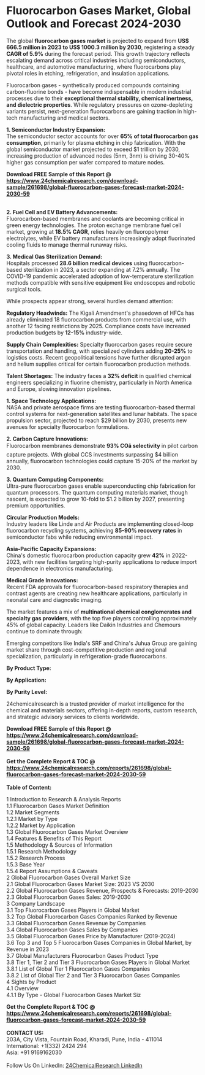 <h1>Fluorocarbon Gases Market, Global Outlook and Forecast 2024-2030</h1><p>The global <strong>fluorocarbon gases market</strong> is projected to expand from <strong>US$ 666.5 million in 2023 to US$ 1000.3 million by 2030</strong>, registering a steady <strong>CAGR of 5.9%</strong> during the forecast period. This growth trajectory reflects escalating demand across critical industries including semiconductors, healthcare, and automotive manufacturing, where fluorocarbons play pivotal roles in etching, refrigeration, and insulation applications.</p><p>Fluorocarbon gases - synthetically produced compounds containing carbon-fluorine bonds - have become indispensable in modern industrial processes due to their <strong>exceptional thermal stability, chemical inertness, and dielectric properties</strong>. While regulatory pressures on ozone-depleting variants persist, next-generation fluorocarbons are gaining traction in high-tech manufacturing and medical sectors.</p><p><strong>1. Semiconductor Industry Expansion:</strong><br>
The semiconductor sector accounts for over <strong>65% of total fluorocarbon gas consumption</strong>, primarily for plasma etching in chip fabrication. With the global semiconductor market projected to exceed $1 trillion by 2030, increasing production of advanced nodes (5nm, 3nm) is driving 30-40% higher gas consumption per wafer compared to mature nodes.</p><div><b>Download FREE Sample of this Report @ 
            <a href="https://www.24chemicalresearch.com/download-sample/261698/global-fluorocarbon-gases-forecast-market-2024-2030-59">
            https://www.24chemicalresearch.com/download-sample/261698/global-fluorocarbon-gases-forecast-market-2024-2030-59</a></b></div><br><p><strong>2. Fuel Cell and EV Battery Advancements:</strong><br>
Fluorocarbon-based membranes and coolants are becoming critical in green energy technologies. The proton exchange membrane fuel cell market, growing at <strong>18.5% CAGR</strong>, relies heavily on fluoropolymer electrolytes, while EV battery manufacturers increasingly adopt fluorinated cooling fluids to manage thermal runaway risks.</p><p><strong>3. Medical Gas Sterilization Demand:</strong><br>
Hospitals processed <strong>28.6 billion medical devices</strong> using fluorocarbon-based sterilization in 2023, a sector expanding at 7.2% annually. The COVID-19 pandemic accelerated adoption of low-temperature sterilization methods compatible with sensitive equipment like endoscopes and robotic surgical tools.</p><p>While prospects appear strong, several hurdles demand attention:</p><p><strong>Regulatory Headwinds:</strong> The Kigali Amendment's phasedown of HFCs has already eliminated 18 fluorocarbon products from commercial use, with another 12 facing restrictions by 2025. Compliance costs have increased production budgets by <strong>12-15%</strong> industry-wide.</p><p><strong>Supply Chain Complexities:</strong> Specialty fluorocarbon gases require secure transportation and handling, with specialized cylinders adding <strong>20-25%</strong> to logistics costs. Recent geopolitical tensions have further disrupted argon and helium supplies critical for certain fluorocarbon production methods.</p><p><strong>Talent Shortages:</strong> The industry faces a <strong>32% deficit</strong> in qualified chemical engineers specializing in fluorine chemistry, particularly in North America and Europe, slowing innovation pipelines.</p><p><strong>1. Space Technology Applications:</strong><br>
NASA and private aerospace firms are testing fluorocarbon-based thermal control systems for next-generation satellites and lunar habitats. The space propulsion sector, projected to reach $29 billion by 2030, presents new avenues for specialty fluorocarbon formulations.</p><p><strong>2. Carbon Capture Innovations:</strong><br>
Fluorocarbon membranes demonstrate <strong>93% COâ selectivity</strong> in pilot carbon capture projects. With global CCS investments surpassing $4 billion annually, fluorocarbon technologies could capture 15-20% of the market by 2030.</p><p><strong>3. Quantum Computing Components:</strong><br>
Ultra-pure fluorocarbon gases enable superconducting chip fabrication for quantum processors. The quantum computing materials market, though nascent, is expected to grow 10-fold to $1.2 billion by 2027, presenting premium opportunities.</p><p><strong>Circular Production Models:</strong><br>
	Industry leaders like Linde and Air Products are implementing closed-loop fluorocarbon recycling systems, achieving <strong>85-90% recovery rates</strong> in semiconductor fabs while reducing environmental impact.</p><p><strong>Asia-Pacific Capacity Expansions:</strong><br>
	China's domestic fluorocarbon production capacity grew <strong>42%</strong> in 2022-2023, with new facilities targeting high-purity applications to reduce import dependence in electronics manufacturing.</p><p>
	</p><p><strong>Medical Grade Innovations:</strong><br>
	Recent FDA approvals for fluorocarbon-based respiratory therapies and contrast agents are creating new healthcare applications, particularly in neonatal care and diagnostic imaging.</p><p>The market features a mix of <strong>multinational chemical conglomerates and specialty gas providers</strong>, with the top five players controlling approximately 45% of global capacity. Leaders like Daikin Industries and Chemours continue to dominate through:</p><p>Emerging competitors like India's SRF and China's Juhua Group are gaining market share through cost-competitive production and regional specialization, particularly in refrigeration-grade fluorocarbons.</p><p><strong>By Product Type:</strong></p><p><strong>By Application:</strong></p><p><strong>By Purity Level:</strong></p><p>24chemicalresearch is a trusted provider of market intelligence for the chemical and materials sectors, offering in-depth reports, custom research, and strategic advisory services to clients worldwide.</p><div><b>Download FREE Sample of this Report @ 
            <a href="https://www.24chemicalresearch.com/download-sample/261698/global-fluorocarbon-gases-forecast-market-2024-2030-59">
            https://www.24chemicalresearch.com/download-sample/261698/global-fluorocarbon-gases-forecast-market-2024-2030-59</a></b></div><br><div><b>Get the Complete Report & TOC @ 
            <a href="https://www.24chemicalresearch.com/reports/261698/global-fluorocarbon-gases-forecast-market-2024-2030-59">
            https://www.24chemicalresearch.com/reports/261698/global-fluorocarbon-gases-forecast-market-2024-2030-59</a></b></div><br>
            <b>Table of Content:</b><p>1 Introduction to Research & Analysis Reports<br />
    1.1 Fluorocarbon Gases Market Definition<br />
    1.2 Market Segments<br />
        1.2.1 Market by Type<br />
        1.2.2 Market by Application<br />
    1.3 Global Fluorocarbon Gases Market Overview<br />
    1.4 Features & Benefits of This Report<br />
    1.5 Methodology & Sources of Information<br />
        1.5.1 Research Methodology<br />
        1.5.2 Research Process<br />
        1.5.3 Base Year<br />
        1.5.4 Report Assumptions & Caveats<br />
2 Global Fluorocarbon Gases Overall Market Size<br />
    2.1 Global Fluorocarbon Gases Market Size: 2023 VS 2030<br />
    2.2 Global Fluorocarbon Gases Revenue, Prospects & Forecasts: 2019-2030<br />
    2.3 Global Fluorocarbon Gases Sales: 2019-2030<br />
3 Company Landscape<br />
    3.1 Top Fluorocarbon Gases Players in Global Market<br />
    3.2 Top Global Fluorocarbon Gases Companies Ranked by Revenue<br />
    3.3 Global Fluorocarbon Gases Revenue by Companies<br />
    3.4 Global Fluorocarbon Gases Sales by Companies<br />
    3.5 Global Fluorocarbon Gases Price by Manufacturer (2019-2024)<br />
    3.6 Top 3 and Top 5 Fluorocarbon Gases Companies in Global Market, by Revenue in 2023<br />
    3.7 Global Manufacturers Fluorocarbon Gases Product Type<br />
    3.8 Tier 1, Tier 2 and Tier 3 Fluorocarbon Gases Players in Global Market<br />
        3.8.1 List of Global Tier 1 Fluorocarbon Gases Companies<br />
        3.8.2 List of Global Tier 2 and Tier 3 Fluorocarbon Gases Companies<br />
4 Sights by Product<br />
    4.1 Overview<br />
        4.1.1 By Type - Global Fluorocarbon Gases Market Siz</p><div><b>Get the Complete Report & TOC @ 
            <a href="https://www.24chemicalresearch.com/reports/261698/global-fluorocarbon-gases-forecast-market-2024-2030-59">
            https://www.24chemicalresearch.com/reports/261698/global-fluorocarbon-gases-forecast-market-2024-2030-59</a></b></div><br><b>CONTACT US:</b><br>
            203A, City Vista, Fountain Road, Kharadi, Pune, India - 411014<br>
            International: +1(332) 2424 294<br>
            Asia: +91 9169162030 <br><br>
            Follow Us On LinkedIn: <a href="https://www.linkedin.com/company/24chemicalresearch/">24ChemicalResearch LinkedIn</a>